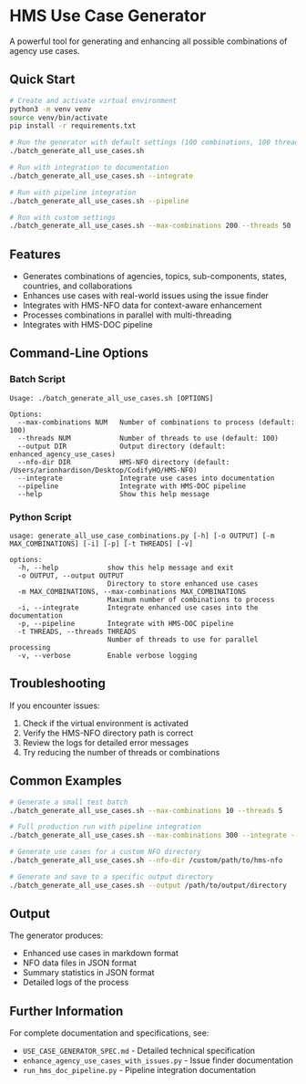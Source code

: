 # HMS Use Case Generator

A powerful tool for generating and enhancing all possible combinations of agency use cases.

## Quick Start

```bash
# Create and activate virtual environment
python3 -m venv venv
source venv/bin/activate
pip install -r requirements.txt

# Run the generator with default settings (100 combinations, 100 threads)
./batch_generate_all_use_cases.sh

# Run with integration to documentation
./batch_generate_all_use_cases.sh --integrate

# Run with pipeline integration
./batch_generate_all_use_cases.sh --pipeline

# Run with custom settings
./batch_generate_all_use_cases.sh --max-combinations 200 --threads 50
```

## Features

- Generates combinations of agencies, topics, sub-components, states, countries, and collaborations
- Enhances use cases with real-world issues using the issue finder
- Integrates with HMS-NFO data for context-aware enhancement
- Processes combinations in parallel with multi-threading
- Integrates with HMS-DOC pipeline

## Command-Line Options

### Batch Script

```
Usage: ./batch_generate_all_use_cases.sh [OPTIONS]

Options:
  --max-combinations NUM   Number of combinations to process (default: 100)
  --threads NUM            Number of threads to use (default: 100)
  --output DIR             Output directory (default: enhanced_agency_use_cases)
  --nfo-dir DIR            HMS-NFO directory (default: /Users/arionhardison/Desktop/CodifyHQ/HMS-NFO)
  --integrate              Integrate use cases into documentation
  --pipeline               Integrate with HMS-DOC pipeline
  --help                   Show this help message
```

### Python Script

```
usage: generate_all_use_case_combinations.py [-h] [-o OUTPUT] [-m MAX_COMBINATIONS] [-i] [-p] [-t THREADS] [-v]

options:
  -h, --help            show this help message and exit
  -o OUTPUT, --output OUTPUT
                        Directory to store enhanced use cases
  -m MAX_COMBINATIONS, --max-combinations MAX_COMBINATIONS
                        Maximum number of combinations to process
  -i, --integrate       Integrate enhanced use cases into the documentation
  -p, --pipeline        Integrate with HMS-DOC pipeline
  -t THREADS, --threads THREADS
                        Number of threads to use for parallel processing
  -v, --verbose         Enable verbose logging
```

## Troubleshooting

If you encounter issues:

1. Check if the virtual environment is activated
2. Verify the HMS-NFO directory path is correct
3. Review the logs for detailed error messages
4. Try reducing the number of threads or combinations

## Common Examples

```bash
# Generate a small test batch
./batch_generate_all_use_cases.sh --max-combinations 10 --threads 5

# Full production run with pipeline integration
./batch_generate_all_use_cases.sh --max-combinations 300 --integrate --pipeline

# Generate use cases for a custom NFO directory
./batch_generate_all_use_cases.sh --nfo-dir /custom/path/to/hms-nfo

# Generate and save to a specific output directory
./batch_generate_all_use_cases.sh --output /path/to/output/directory
```

## Output

The generator produces:

- Enhanced use cases in markdown format
- NFO data files in JSON format
- Summary statistics in JSON format
- Detailed logs of the process

## Further Information

For complete documentation and specifications, see:

- `USE_CASE_GENERATOR_SPEC.md` - Detailed technical specification
- `enhance_agency_use_cases_with_issues.py` - Issue finder documentation
- `run_hms_doc_pipeline.py` - Pipeline integration documentation